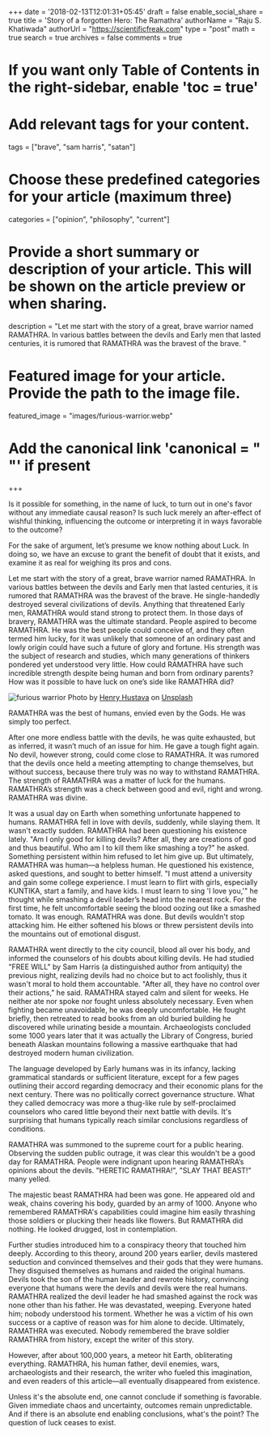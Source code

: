 +++
date = '2018-02-13T12:01:31+05:45'
draft = false
enable_social_share = true
title = 'Story of a forgotten Hero: The Ramathra'
authorName = "Raju S. Khatiwada"
authorUrl = "https://scientificfreak.com"
type = "post"
math = true
search = true
archives = false
comments = true
# If you want only Table of Contents in the right-sidebar, enable 'toc = true'

# Add relevant tags for your content.
tags = ["brave", "sam harris", "satan"]

# Choose these predefined categories for your article (maximum three)
categories = ["opinion", "philosophy", "current"]

# Provide a short summary or description of your article. This will be shown on the article preview or when sharing.
description = "Let me start with the story of a great, brave warrior named RAMATHRA. In various battles between the devils and Early men that lasted centuries, it is rumored that RAMATHRA was the bravest of the brave. "

# Featured image for your article. Provide the path to the image file.
featured_image = "images/furious-warrior.webp"

# Add the canonical link 'canonical = "  "' if present
+++
<!-- This is a comment. Paste your article below this. -->


Is it possible for something, in the name of luck, to turn out in one's favor without any immediate causal reason? Is such luck merely an after-effect of wishful thinking, influencing the outcome or interpreting it in ways favorable to the outcome?

For the sake of argument, let’s presume we know nothing about Luck. In doing so, we have an excuse to grant the benefit of doubt that it exists, and examine it as real for weighing its pros and cons.

Let me start with the story of a great, brave warrior named RAMATHRA. In various battles between the devils and Early men that lasted centuries, it is rumored that RAMATHRA was the bravest of the brave. He single-handedly destroyed several civilizations of devils. Anything that threatened Early men, RAMATHRA would stand strong to protect them. In those days of bravery, RAMATHRA was the ultimate standard. People aspired to become RAMATHRA. He was the best people could conceive of, and they often termed him lucky, for it was unlikely that someone of an ordinary past and lowly origin could have such a future of glory and fortune. His strength was the subject of research and studies, which many generations of thinkers pondered yet understood very little. How could RAMATHRA have such incredible strength despite being human and born from ordinary parents? How was it possible to have luck on one’s side like RAMATHRA did?

![furious warrior](images/furious-warrior.webp)
Photo by [Henry Hustava](https://unsplash.com/@enzo74?utm_content=creditCopyText&utm_medium=referral&utm_source=unsplash) on [Unsplash](https://unsplash.com/photos/man-with-steel-and-chainmail-armor-holding-sword-j_Ch0mwBNds?utm_content=creditCopyText&utm_medium=referral&utm_source=unsplash)
      

RAMATHRA was the best of humans, envied even by the Gods. He was simply too perfect.

After one more endless battle with the devils, he was quite exhausted, but as inferred, it wasn’t much of an issue for him. He gave a tough fight again. No devil, however strong, could come close to RAMATHRA. It was rumored that the devils once held a meeting attempting to change themselves, but without success, because there truly was no way to withstand RAMATHRA. The strength of RAMATHRA was a matter of luck for the humans. RAMATHRA’s strength was a check between good and evil, right and wrong. RAMATHRA was divine.

It was a usual day on Earth when something unfortunate happened to humans. RAMATHRA fell in love with devils, suddenly, while slaying them. It wasn't exactly sudden. RAMATHRA had been questioning his existence lately. "Am I only good for killing devils? After all, they are creations of god and thus beautiful. Who am I to kill them like smashing a toy?" he asked. Something persistent within him refused to let him give up. But ultimately, RAMATHRA was human—a helpless human. He questioned his existence, asked questions, and sought to better himself. "I must attend a university and gain some college experience. I must learn to flirt with girls, especially KUNTIKA, start a family, and have kids. I must learn to sing 'I love you,'" he thought while smashing a devil leader’s head into the nearest rock. For the first time, he felt uncomfortable seeing the blood oozing out like a smashed tomato. It was enough. RAMATHRA was done. But devils wouldn't stop attacking him. He either softened his blows or threw persistent devils into the mountains out of emotional disgust.

RAMATHRA went directly to the city council, blood all over his body, and informed the counselors of his doubts about killing devils. He had studied "FREE WILL" by Sam Harris (a distinguished author from antiquity) the previous night, realizing devils had no choice but to act foolishly, thus it wasn't moral to hold them accountable. "After all, they have no control over their actions," he said. RAMATHRA stayed calm and silent for weeks. He neither ate nor spoke nor fought unless absolutely necessary. Even when fighting became unavoidable, he was deeply uncomfortable. He fought briefly, then retreated to read books from an old buried building he discovered while urinating beside a mountain. Archaeologists concluded some 1000 years later that it was actually the Library of Congress, buried beneath Alaskan mountains following a massive earthquake that had destroyed modern human civilization.

The language developed by Early humans was in its infancy, lacking grammatical standards or sufficient literature, except for a few pages outlining their accord regarding democracy and their economic plans for the next century. There was no politically correct governance structure. What they called democracy was more a thug-like rule by self-proclaimed counselors who cared little beyond their next battle with devils. It's surprising that humans typically reach similar conclusions regardless of conditions.

RAMATHRA was summoned to the supreme court for a public hearing. Observing the sudden public outrage, it was clear this wouldn't be a good day for RAMATHRA. People were indignant upon hearing RAMATHRA’s opinions about the devils. "HERETIC RAMATHRA!", "SLAY THAT BEAST!" many yelled.

The majestic beast RAMATHRA had been was gone. He appeared old and weak, chains covering his body, guarded by an army of 1000. Anyone who remembered RAMATHRA's capabilities could imagine him easily thrashing those soldiers or plucking their heads like flowers. But RAMATHRA did nothing. He looked drugged, lost in contemplation.

Further studies introduced him to a conspiracy theory that touched him deeply. According to this theory, around 200 years earlier, devils mastered seduction and convinced themselves and their gods that they were humans. They disguised themselves as humans and raided the original humans. Devils took the son of the human leader and rewrote history, convincing everyone that humans were the devils and devils were the real humans. RAMATHRA realized the devil leader he had smashed against the rock was none other than his father. He was devastated, weeping. Everyone hated him; nobody understood his torment. Whether he was a victim of his own success or a captive of reason was for him alone to decide. Ultimately, RAMATHRA was executed. Nobody remembered the brave soldier RAMATHRA from history, except the writer of this story.

However, after about 100,000 years, a meteor hit Earth, obliterating everything. RAMATHRA, his human father, devil enemies, wars, archaeologists and their research, the writer who fueled this imagination, and even readers of this article—all eventually disappeared from existence.

Unless it's the absolute end, one cannot conclude if something is favorable. Given immediate chaos and uncertainty, outcomes remain unpredictable. And if there is an absolute end enabling conclusions, what's the point? The question of luck ceases to exist.